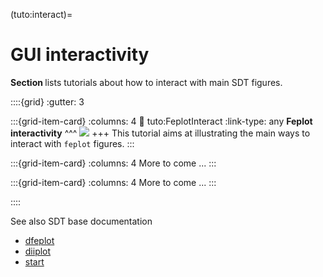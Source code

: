(tuto:interact)=
# GUI interactivity

**Section [](tuto:interact)** lists tutorials about how to interact with main SDT figures.

::::{grid}
:gutter: 3

:::{grid-item-card} 
:columns: 4
:link: tuto:FeplotInteract
:link-type: any
**Feplot interactivity**
^^^
![](_images/tuto_FeplotInteract.png)
+++
This tutorial aims at illustrating the main ways to interact with `feplot` figures.
:::

:::{grid-item-card}
:columns: 4
More to come ...
:::

:::{grid-item-card}
:columns: 4
More to come ...
:::

::::

See also SDT base documentation
  - [dfeplot](https://www.sdtools.com/help/dfeplot.html)
  - [diiplot](https://www.sdtools.com/help/diiplot.html)
  - [start](https://www.sdtools.com/help/start.html)